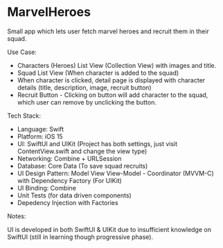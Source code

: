 # MarvelHeroes
Small app which lets user fetch marvel heroes and recruit them in their squad.


Use Case:

* Characters (Heroes) List View (Collection View) with images and title.
* Squad List View (When character is added to the squad)
* When character is clicked, detail page is displayed with character details (title, description, image, recruit button)
* Recruit Button - Clicking on button will add character to the squad, which user can remove by unclicking the button.

Tech Stack:

* Language: Swift
* Platform: iOS 15
* UI: SwiftUI and UIKit (Project has both settings, just visit ContentView.swift and change the view type)
* Networking: Combine + URLSession
* Database: Core Data (To save squad recruits)
* UI Design Pattern: Model View View-Model - Coordinator (MVVM-C) with Dependency Factory (For UIKit)
* UI Binding: Combine
* Unit Tests (for data driven components)
* Depedency Injection with Factories

Notes:

UI is developed in both SwiftUI & UIKit due to insufficient knowledge on SwiftUI (still in learning though progressive phase).
